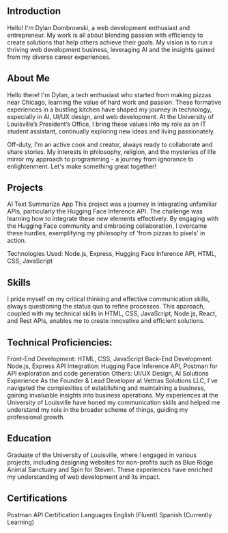 ## Introduction

Hello! I'm Dylan Dombrowski, a web development enthusiast and entrepreneur. My work is all about blending passion with efficiency to create solutions that help others achieve their goals. My vision is to run a thriving web development business, leveraging AI and the insights gained from my diverse career experiences.

## About Me

Hello there! I'm Dylan, a tech enthusiast who started from making pizzas near Chicago, learning the value of hard work and passion. These formative experiences in a bustling kitchen have shaped my journey in technology, especially in AI, UI/UX design, and web development. At the University of Louisville’s President’s Office, I bring these values into my role as an IT student assistant, continually exploring new ideas and living passionately.

Off-duty, I'm an active cook and creator, always ready to collaborate and share stories. My interests in philosophy, religion, and the mysteries of life mirror my approach to programming - a journey from ignorance to enlightenment. Let's make something great together!

## Projects

AI Text Summarize App
This project was a journey in integrating unfamiliar APIs, particularly the Hugging Face Inference API. The challenge was learning how to integrate these new elements effectively. By engaging with the Hugging Face community and embracing collaboration, I overcame these hurdles, exemplifying my philosophy of 'from pizzas to pixels' in action.

Technologies Used: Node.js, Express, Hugging Face Inference API, HTML, CSS, JavaScript

## Skills

I pride myself on my critical thinking and effective communication skills, always questioning the status quo to refine processes. This approach, coupled with my technical skills in HTML, CSS, JavaScript, Node.js, React, and Rest APIs, enables me to create innovative and efficient solutions.

## Technical Proficiencies:

Front-End Development: HTML, CSS, JavaScript
Back-End Development: Node.js, Express
API Integration: Hugging Face Inference API, Postman for API exploration and code generation
Others: UI/UX Design, AI Solutions
Experience
As the Founder & Lead Developer at Vettras Solutions LLC, I've navigated the complexities of establishing and maintaining a business, gaining invaluable insights into business operations. My experiences at the University of Louisville have honed my communication skills and helped me understand my role in the broader scheme of things, guiding my professional growth.

## Education

Graduate of the University of Louisville, where I engaged in various projects, including designing websites for non-profits such as Blue Ridge Animal Sanctuary and Spin for Steven. These experiences have enriched my understanding of web development and its impact.

## Certifications

Postman API Certification
Languages
English (Fluent)
Spanish (Currently Learning)
